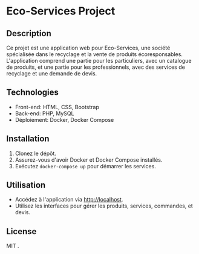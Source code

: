 # Eco-Services Project

## Description

Ce projet est une application web pour Eco-Services, une société spécialisée dans le recyclage et la vente de produits écoresponsables. L'application comprend une partie pour les particuliers, avec un catalogue de produits, et une partie pour les professionnels, avec des services de recyclage et une demande de devis.

## Technologies

- Front-end: HTML, CSS, Bootstrap
- Back-end: PHP, MySQL
- Déploiement: Docker, Docker Compose

## Installation

1. Clonez le dépôt.
2. Assurez-vous d'avoir Docker et Docker Compose installés.
3. Exécutez `docker-compose up` pour démarrer les services.

## Utilisation

- Accédez à l'application via [http://localhost](http://localhost).
- Utilisez les interfaces pour gérer les produits, services, commandes, et devis.

## License

MIT
.